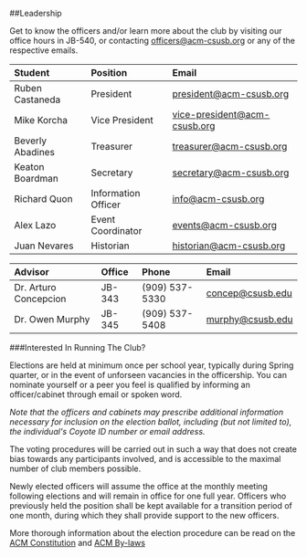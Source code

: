 ##Leadership

Get to know the officers and/or learn more about the club by visiting our office hours in JB-540, or contacting officers@acm-csusb.org or any of the respective emails.


| Student			  	  | Position  			      | Email 								   	    |
|:----------------- |:----------------------|:------------------------------|
| Ruben Castaneda 	| President 			      | president@acm-csusb.org       |
| Mike Korcha	  	  | Vice President		    | vice-president@acm-csusb.org  |
| Beverly Abadines 	| Treasurer 			      | treasurer@acm-csusb.org		    |
| Keaton Boardman  	| Secretary 			      | secretary@acm-csusb.org			  |
| Richard Quon 	  	| Information Officer 	| info@acm-csusb.org					  |
| Alex Lazo			    | Event Coordinator 	  | events@acm-csusb.org 			    |
| Juan Nevares		  | Historian 			      | historian@acm-csusb.org		    |

| Advisor				        | Office				| Phone					| Email					 |
|:----------------------|:--------------|:--------------|:---------------|
|Dr. Arturo Concepcion	|JB-343					|(909) 537-5330 |concep@csusb.edu|
|Dr. Owen Murphy		    |JB-345					|(909) 537-5408	|murphy@csusb.edu|

###Interested In Running The Club? 

Elections are held at minimum once per school year, typically during Spring quarter, or in the event of unforseen vacancies in the officership. You can nominate yourself or a peer you feel is qualified by informing an officer/cabinet through email or spoken word. 

_Note that the officers and cabinets may prescribe additional information necessary for inclusion on the election ballot, including (but not limited to), the individual's Coyote ID number or email address._


The voting procedures will be carried out in such a way that does not create bias towards any participants involved, and is accessible to the maximal number of club members possible.

Newly elected officers will assume the office at the monthly meeting following elections and will remain in office for one full year. Officers who previously held the position shall be kept available for a transition period of one month, during which they shall provide support to the new officers. 

More thorough information about the election procedure can be read on the [ACM Constitution](https://github.com/CSE-Club/Constitution/blob/master/constitution.md) and [ACM By-laws](https://github.com/CSE-Club/Constitution/blob/master/bylaws.md)
